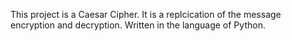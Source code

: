 This project is a Caesar Cipher.
It is a replcication of the message encryption and decryption.
Written in the language of Python.
